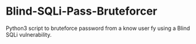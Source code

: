 # Blind-SQLi-Pass-Bruteforcer
Python3 script to bruteforce password from a know user fy using a Blind SQLi vulnerability.
